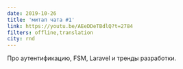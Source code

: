 ```yaml
---
date: 2019-10-26
title: 'митап чата #1'
link: https://youtu.be/AEeDDeTBdlQ?t=2784
filters: offline,translation
city: rnd
---
```


Про аутентификацию, FSM, Laravel и тренды разработки.
